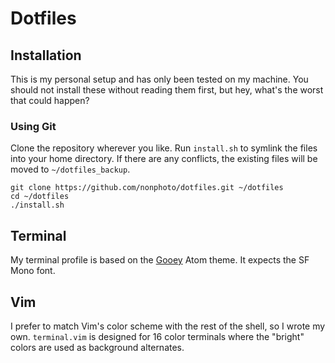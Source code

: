 # Dotfiles

## Installation
This is my personal setup and has only been tested on my machine. You should not install these without reading them first, but hey, what's the worst that could happen?

### Using Git
Clone the repository wherever you like. Run `install.sh` to symlink the files into your home directory. If there are any conflicts, the existing files will be moved to `~/dotfiles_backup`.

```
git clone https://github.com/nonphoto/dotfiles.git ~/dotfiles
cd ~/dotfiles
./install.sh
```

## Terminal
My terminal profile is based on the [Gooey](https://github.com/simeydotme/atom-gooey-syntax) Atom theme. It expects the SF Mono font.

## Vim
I prefer to match Vim's color scheme with the rest of the shell, so I wrote my own. `terminal.vim` is designed for 16 color terminals where the "bright" colors are used as background alternates.
